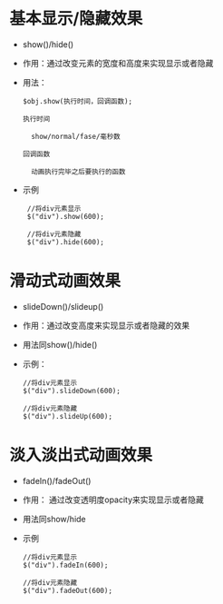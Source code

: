 # 基本显示\/隐藏效果

* show\(\)\/hide\(\)

* 作用：通过改变元素的宽度和高度来实现显示或者隐藏

* 用法：

  ```
  $obj.show(执行时间，回调函数);

  执行时间

    show/normal/fase/毫秒数

  回调函数

    动画执行完毕之后要执行的函数
  ```

* 示例

  ```
   //将div元素显示
   $("div").show(600);

   //将div元素隐藏
   $("div").hide(600);
  ```


# 滑动式动画效果

* slideDown\(\)\/slideup\(\)

* 作用：通过改变高度来实现显示或者隐藏的效果

* 用法同show\(\)\/hide\(\)

* 示例：

      //将div元素显示
      $("div").slideDown(600);

      //将div元素隐藏
      $("div").slideUp(600);

# 淡入淡出式动画效果

   - fadeIn()/fadeOut()

   - 作用： 通过改变透明度opacity来实现显示或者隐藏

   - 用法同show/hide

   - 示例

         //将div元素显示
         $("div").fadeIn(600);

         //将div元素隐藏
         $("div").fadeOut(600);
       

 
   

